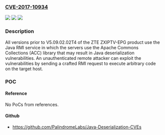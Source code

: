 ### [CVE-2017-10934](https://cve.mitre.org/cgi-bin/cvename.cgi?name=CVE-2017-10934)
![](https://img.shields.io/static/v1?label=Product&message=ZXIPTV-EPG&color=blue)
![](https://img.shields.io/static/v1?label=Version&message=All%20versions%20prior%20to%20V5.09.02.02T4%20&color=brightgreen)
![](https://img.shields.io/static/v1?label=Vulnerability&message=Remote%20Code%20Execution&color=brightgreen)

### Description

All versions prior to V5.09.02.02T4 of the ZTE ZXIPTV-EPG product use the Java RMI service in which the servers use the Apache Commons Collections (ACC) library that may result in Java deserialization vulnerabilities. An unauthenticated remote attacker can exploit the vulnerabilities by sending a crafted RMI request to execute arbitrary code on the target host.

### POC

#### Reference
No PoCs from references.

#### Github
- https://github.com/PalindromeLabs/Java-Deserialization-CVEs

